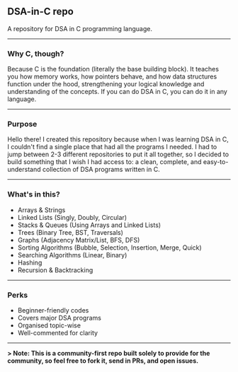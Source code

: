 ## DSA-in-C repo
A repository for DSA in C programming language. 

---

### Why C, though?
Because C is the foundation (literally the base building block). It teaches you how memory works, how pointers behave, and how data structures function under the hood, strengthening your logical knowledge and understanding of the concepts. If you can do DSA in C, you can do it in any language. 

---

### Purpose
Hello there! I created this repository because when I was learning DSA in C, I couldn't find a single place that had all the programs I needed. I had to jump between 2-3 different repositories to put it all together, so I decided to build something that I wish I had access to: a clean, complete, and easy-to-understand collection of DSA programs written in C.

---

### What's in this?
- Arrays & Strings
- Linked Lists (Singly, Doubly, Circular)
- Stacks & Queues (Using Arrays and Linked Lists)
- Trees (Binary Tree, BST, Traversals)
- Graphs (Adjacency Matrix/List, BFS, DFS)
- Sorting Algorithms (Bubble, Selection, Insertion, Merge, Quick)
- Searching Algorithms (Linear, Binary)
- Hashing
- Recursion & Backtracking

---

### Perks
- Beginner-friendly codes
- Covers major DSA programs
- Organised topic-wise
- Well-commented for clarity

---

**> Note: This is a community-first repo built solely to provide for the community, so feel free to fork it, send in PRs, and open issues.**
